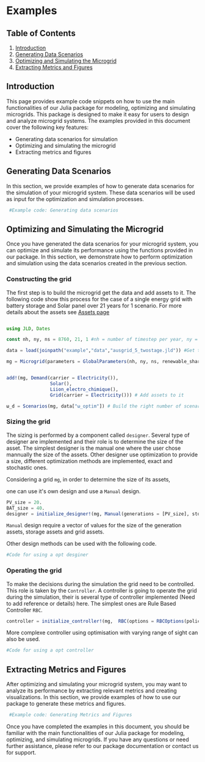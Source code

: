 # Examples


## Table of Contents

1. [Introduction](Examples.md#introduction)
2. [Generating Data Scenarios](Examples.md#generating-data-scenarios)
3. [Optimizing and Simulating the Microgrid](Examples.md#optimizing-and-simulating-the-microgrid)
4. [Extracting Metrics and Figures](Examples.md#extracting-metrics-and-figures)

## Introduction

This page provides example code snippets on how to use the main functionalities of our Julia package for modeling, optimizing and simulating microgrids. This package is designed to make it easy for users to design and analyze microgrid systems. The examples provided in this document cover the following key features:

- Generating data scenarios for simulation
- Optimizing and simulating the microgrid
- Extracting metrics and figures

## Generating Data Scenarios

In this section, we provide examples of how to generate data scenarios for the simulation of your microgrid system. These data scenarios will be used as input for the optimization and simulation processes.

```julia
 #Example code: Generating data scenarios
```


## Optimizing and Simulating the Microgrid

Once you have generated the data scenarios for your microgrid system, you can optimize and simulate its performance using the functions provided in our package. In this section, we demonstrate how to perform optimization and simulation using the data scenarios created in the previous section.


### Constructing the grid
The first step is to build the microgrid get the data and add assets to it. The following code show this process for the case of a single energy grid with battery storage and Solar panel over 21 years for 1 scenario. For more details about the assets see [Assets page](assets.md)

```julia

using JLD, Dates

const nh, ny, ns = 8760, 21, 1 #nh = number of timestep per year, ny = time horizon (in years), ns = number of scenario used

data = load(joinpath("example","data","ausgrid_5_twostage.jld")) #Get the data for scenarios 

mg = Microgrid(parameters = GlobalParameters(nh, ny, ns, renewable_share = 1.)) # Instantiate a Microgrid 


add!(mg, Demand(carrier = Electricity()),
                Solar(),
                Liion_electro_chimique(),
                Grid(carrier = Electricity())) # Add assets to it

ω_d = Scenarios(mg, data["ω_optim"]) # Build the right number of scenarios with the right length for the microgrid

```


### Sizing the grid

The sizing is performed by a component called `designer`. Several type of designer are implemented and their role is to determine the size of the asset. The simplest designer is the manual one where the user chose mannually the size of the assets. Other designer use optimization to provide a size, different optimization methods are implemented, exact and stochastic ones.

Considering a grid `mg`, in order to determine the size of its assets, 

one can use it's own design and use a `Manual` design.

```julia
PV_size = 20.
BAT_size = 40.                
designer = initialize_designer!(mg, Manual(generations = [PV_size], storages = [BAT_size], subscribed_power = [5.]), ω_d)
```
`Manual` design require a vector of values for the size of the generation assets, storage assets and grid assets.

Other design methods can be used with the following code.

```julia
#Code for using a opt desginer
```


### Operating the grid
To make the decisions during the simulation the grid need to be controlled. This role is taken by the `Controller`. A controller is going to operate the grid during the simulation, their is several type of controller implemented (Need to add reference or details) here. The simplest ones are Rule Based Controller `RBC`.  

```julia
controller = initialize_controller!(mg,  RBC(options = RBCOptions(policy_selection = 2 )), ω_d)
```

More complexe controller using optimisation with varying range of sight can also be used.

```julia
#Code for using a opt controller
```


## Extracting Metrics and Figures
After optimizing and simulating your microgrid system, you may want to analyze its performance by extracting relevant metrics and creating visualizations. In this section, we provide examples of how to use our package to generate these metrics and figures.


```julia
 #Example code: Generating Metrics and Figures
```



Once you have completed the examples in this document, you should be familiar with the main functionalities of our Julia package for modeling, optimizing, and simulating microgrids. If you have any questions or need further assistance, please refer to our package documentation or contact us for support.